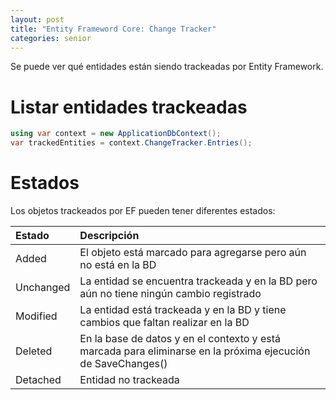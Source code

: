 ```yaml
---
layout: post
title: "Entity Frameword Core: Change Tracker"
categories: senior
---
```


Se puede ver qué entidades están siendo trackeadas <!--more-->por Entity Framework.

# Listar entidades trackeadas
```csharp
using var context = new ApplicationDbContext();
var trackedEntities = context.ChangeTracker.Entries();
```

# Estados
Los objetos trackeados por EF pueden tener diferentes estados:


| Estado | Descripción |
|:--------|:------- |
| Added   | El objeto está marcado para agregarse pero aún no está en la BD   |
| Unchanged   | La entidad se encuentra trackeada y en la BD pero aún no tiene ningún cambio registrado   |
| Modified   | La entidad está trackeada y en la BD y tiene cambios que faltan realizar en la BD   |
| Deleted   | En la base de datos y en el contexto y está marcada para eliminarse en la próxima ejecución de SaveChanges()  |
| Detached   | Entidad no trackeada   |